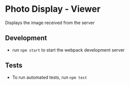 # Photo Display - Viewer

Displays the image received from the server

## Development

* run `npm start` to start the webpack development server

## Tests

* To run automated tests, run `npm test`
